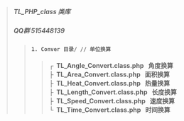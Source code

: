 >##### TL_PHP_class 类库
>##### QQ群 515448139
>>#### `1. Conver 目录/ // 单位换算`
>>> **┌&nbsp;&nbsp;TL_Angle_Convert.class.php&nbsp;&nbsp;&nbsp;角度换算**<br>
**├&nbsp;&nbsp;TL_Area_Convert.class.php&nbsp;&nbsp;&nbsp;面积换算**<br>
**├&nbsp;&nbsp;TL_Heat_Convert.class.php&nbsp;&nbsp;&nbsp;热量换算**<br>
**├&nbsp;&nbsp;TL_Length_Convert.class.php&nbsp;&nbsp;&nbsp;长度换算**<br>
**├&nbsp;&nbsp;TL_Speed_Convert.class.php&nbsp;&nbsp;&nbsp;速度换算**<br>
**└&nbsp;&nbsp;TL_Time_Convert.class.php&nbsp;&nbsp;&nbsp;时间换算**